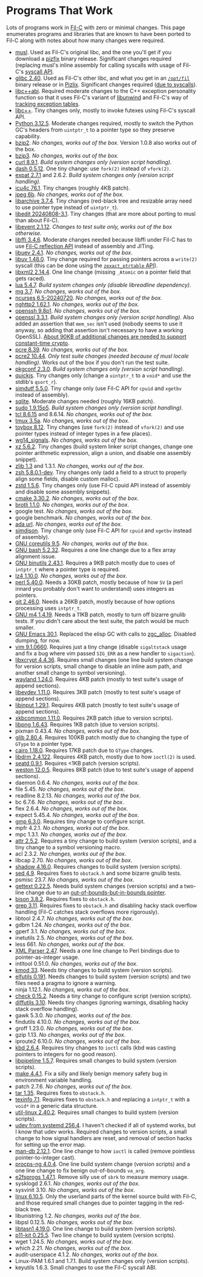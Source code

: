 # Programs That Work

Lots of programs work in [Fil-C](index.html) with zero or minimal changes. This page enumerates programs and libraries that are known to have been ported to Fil-C along with notes about how many changes were required.

- [musl](https://github.com/pizlonator/fil-c/tree/deluge/projects/usermusl). Used as Fil-C's original libc, and the one you'll get if you download a [pizfix](pizfix.html) binary release. Significant changes required (replacing musl's inline assembly for calling syscalls with usage of Fil-C's [syscall API](https://github.com/pizlonator/fil-c/blob/deluge/filc/include/pizlonated_syscalls.h).
- [glibc 2.40](https://github.com/pizlonator/fil-c/tree/deluge/projects/user-glibc-2.40). Used as Fil-C's other libc, and what you get in an [`/opt/fil`](optfil.html) binary release or in [Pizlix](pizlix.html). Significant changes required ([due to syscalls](https://github.com/pizlonator/fil-c/blob/deluge/filc/include/pizlonated_syscalls.h)).
- [libc++abi](https://github.com/pizlonator/fil-c/tree/deluge/libcxxabi). Required moderate changes to the C++ exception personality function so that it uses Fil-C's variant of [libunwind](https://github.com/pizlonator/fil-c/blob/deluge/filc/include/unwind.h) and Fil-C's way of [tracking exception tables](https://github.com/pizlonator/fil-c/blob/deluge/filc/include/pizlonated_eh_landing_pad.h).
- [libc++](https://github.com/pizlonator/fil-c/tree/deluge/libcxx). Tiny changes only, mostly to invoke futexes using Fil-C's syscall API.
- [Python 3.12.5](https://github.com/pizlonator/fil-c/tree/deluge/projects/Python-3.12.5). Moderate changes required, mostly to switch the Python GC's headers from `uintptr_t` to a pointer type so they preserve capability.
- [bzip2](https://github.com/pizlonator/fil-c/tree/deluge/projects/bzip2). *No changes, works out of the box.* Version 1.0.8 also works out of the box.
- [bzip3](https://github.com/pizlonator/fil-c/tree/deluge/projects/bzip3). *No changes, works out of the box.*
- [curl 8.9.1](https://github.com/pizlonator/fil-c/tree/deluge/projects/curl-8.9.1). *Build system changes only (version script handling).*
- [dash 0.5.12](https://github.com/pizlonator/fil-c/tree/deluge/projects/dash-0.5.12). One tiny change: use `fork(2)` instead of `vfork(2)`.
- [expat 2.7.1](https://github.com/pizlonator/fil-c/tree/deluge/projects/expat-2.7.1) and 2.6.2. *Build system changes only (version script handling).*
- [icu4c 76.1](https://github.com/pizlonator/fil-c/tree/deluge/projects/icu-76.1). Tiny changes (roughly 4KB patch).
- [jpeg 6b](https://github.com/pizlonator/fil-c/tree/deluge/projects/jpeg-6b). *No changes, works out of the box.*
- [libarchive 3.7.4](https://github.com/pizlonator/fil-c/tree/deluge/projects/libarchive-3.7.4). Tiny changes (red-black tree and resizable array need to use pointer type instead of `uintptr_t`).
- [libedit 20240808-3.1](https://github.com/pizlonator/fil-c/tree/deluge/projects/libedit-20240808-3.1). Tiny changes (that are more about porting to musl than about Fil-C).
- [libevent 2.1.12](https://github.com/pizlonator/fil-c/tree/deluge/projects/libevent-2.1.12). *Changes to test suite only, works out of the box otherwise.*
- [libffi 3.4.6](https://github.com/pizlonator/fil-c/tree/deluge/projects/libffi-3.4.6). Moderate changes needed because libffi under Fil-C has to use [Fil-C reflection API](https://github.com/pizlonator/fil-c/blob/deluge/filc/include/stdfil.h) instead of assembly and JITing.
- [libuev 2.4.1](https://github.com/pizlonator/fil-c/tree/deluge/projects/libuev-2.4.1). *No changes, works out of the box.*
- [libuv 1.48.0](https://github.com/pizlonator/fil-c/tree/deluge/projects/libuv-v1.48.0). Tiny change required for passing pointers across a `write(2)` syscall (this can be done using the [`zexact_ptrtable` API](https://github.com/pizlonator/fil-c/blob/deluge/filc/include/stdfil.h)).
- [libxml2 2.14.4](https://github.com/pizlonator/fil-c/tree/deluge/projects/libxml2-2.14.4). One line change (missing `_Atomic` on a pointer field that gets raced).
- [lua 5.4.7](https://github.com/pizlonator/fil-c/tree/deluge/projects/lua-5.4.7). *Build system changes only (disable libreadline dependency)*.
- [mg 3.7](https://github.com/pizlonator/fil-c/tree/deluge/projects/mg-3.7). *No changes, works out of the box.*
- [ncurses 6.5-20240720](https://github.com/pizlonator/fil-c/tree/deluge/projects/ncurses-6.5-20240720). *No changes, works out of the box.*
- [nghttp2 1.62.1](https://github.com/pizlonator/fil-c/tree/deluge/projects/nghttp2-1.62.1). *No changes, works out of the box.*
- [openssh 9.8p1](https://github.com/pizlonator/fil-c/tree/deluge/projects/openssh-9.8p1). *No changes, works out of the box.*
- [openssl 3.3.1](https://github.com/pizlonator/fil-c/tree/deluge/projects/openssl-3.3.1). *Build system changes only (version script handling)*. Also added an assertion that `mem_sec` isn't used (nobody seems to use it anyway, so adding that assertion isn't necessary to have a working OpenSSL). [About 90KB of additional changes are needed to support constant-time crypto](constant_time_crypto.html).
- [pcre 8.39](https://github.com/pizlonator/fil-c/tree/deluge/projects/pcre-8.39). *No changes, works out of the box.*
- [pcre2 10.44](https://github.com/pizlonator/fil-c/tree/deluge/projects/pcre2-10.44). *Only test suite changes (needed because of musl locale handling)*. Works out of the box if you don't run the test suite.
- [pkgconf 2.3.0](https://github.com/pizlonator/fil-c/tree/deluge/projects/pkgconf-2.3.0). *Build system changes only (version script handling)*.
- [quickjs](https://github.com/pizlonator/fil-c/tree/deluge/projects/quickjs). Tiny changes only (change a `uintptr_t` to a `void*` and use the stdlib's `qsort_r`).
- [simdutf 5.5.0](https://github.com/pizlonator/fil-c/tree/deluge/projects/simdutf-5.5.0). Tiny change only (use Fil-C API for `cpuid` and `xgetbv` instead of assembly).
- [sqlite](https://github.com/pizlonator/fil-c/tree/deluge/projects/sqlite). Moderate changes needed (roughly 16KB patch).
- [sudo 1.9.15p5](https://github.com/pizlonator/fil-c/tree/deluge/projects/sudo-1.9.15p5). *Build system changes only (version script handling)*.
- [tcl 8.6.15](https://github.com/pizlonator/fil-c/tree/deluge/projects/tcl-8.6.15) and 8.6.14. *No changes, works out of the box.*
- [tmux 3.5a](https://github.com/pizlonator/fil-c/tree/deluge/projects/tmux-3.5a). *No changes, works out of the box.*
- [toybox 8.12](https://github.com/pizlonator/fil-c/tree/deluge/projects/toybox-8.12). Tiny changes (use `fork(2)` instead of `vfork(2)` and use pointer types instead of integer types in a few places).
- [wg14_signals](https://github.com/pizlonator/fil-c/tree/deluge/projects/wg14_signals). *No changes, works out of the box.*
- [xz 5.6.2](https://github.com/pizlonator/fil-c/tree/deluge/projects/xz-5.6.2). Tiny changes (build system linker script changes, change one pointer arithmetic expression, align a union, and disable one assembly snippet).
- [zlib 1.3](https://github.com/pizlonator/fil-c/tree/deluge/projects/zlib-1.3) and 1.3.1. *No changes, works out of the box*.
- [zsh 5.8.0.1-dev](https://github.com/pizlonator/fil-c/tree/deluge/projects/zsh-5.8.0.1-dev). Tiny changes only (add a field to a struct to properly align some fields, disable custom malloc).
- [zstd 1.5.6](https://github.com/pizlonator/fil-c/tree/deluge/projects/zstd-1.5.6). Tiny changes only (use Fil-C cpuid API instead of assembly and disable some assembly snippets).
- [cmake 3.30.2](https://github.com/pizlonator/fil-c/tree/deluge/projects/cmake-3.30.2). *No changes, works out of the box*.
- [brotli 1.1.0](https://github.com/pizlonator/fil-c/tree/deluge/projects/brotli-1.1.0). *No changes, works out of the box*.
- google test. *No changes, works out of the box*.
- google benchmark. *No changes, works out of the box*.
- [ada url](https://github.com/pizlonator/pizlonated-ada). *No changes, works out of the box*.
- [simdjson](https://github.com/pizlonator/pizlonated-simdjson/commits/master/). Tiny change only (use Fil-C API for `cpuid` and `xgetbv` instead of assembly).
- [GNU coreutils 9.5](https://github.com/pizlonator/fil-c/tree/deluge/projects/coreutils-9.5). *No changes, works out of the box*.
- [GNU bash 5.2.32](https://github.com/pizlonator/fil-c/tree/deluge/projects/bash-5.2.32). Requires a one line change due to a flex array alignment issue.
- [GNU binutils 2.43.1](https://github.com/pizlonator/fil-c/tree/deluge/projects/binutils-2.43.1). Requires a 9KB patch mostly due to uses of `intptr_t` where a pointer type is required.
- [lz4 1.10.0](https://github.com/pizlonator/fil-c/tree/deluge/projects/lz4-1.10.0). *No changes, works out of the box*.
- [perl 5.40.0](https://github.com/pizlonator/fil-c/tree/deluge/projects/perl-5.40.0). Needs a 30KB patch, mostly because of how `SV` (a perl innard you probably don't want to understand) uses integers as pointers.
- [git 2.46.0](https://github.com/pizlonator/fil-c/tree/deluge/projects/git-2.46.0). Needs a 26KB patch, mostly because of how options processing uses `intptr_t`.
- [GNU m4 1.4.19](https://github.com/pizlonator/fil-c/tree/deluge/projects/m4-1.4.19). Needs a 11KB patch, mostly to turn off bizarre gnulib tests. If you didn't care about the test suite, the patch would be much smaller.
- [GNU Emacs 30.1](https://github.com/pizlonator/fil-c/tree/deluge/projects/emacs-30.1). Replaced the elisp GC with calls to [zgc_alloc](stdfil.html). Disabled dumping, for now.
- [vim 9.1.0660](https://github.com/pizlonator/fil-c/tree/deluge/projects/vim-9.1.0660). Requires just a tiny change (disable `sigaltstack` usage and fix a bug where vim passed `SIG_ERR` as a new handler to `sigaction`).
- [libxcrypt 4.4.36](https://github.com/pizlonator/fil-c/tree/deluge/projects/libxcrypt-4.4.36). Requires small changes (one line build system change for version scripts, small change to disable an inline asm path, and another small change to symbol versioning).
- [wayland 1.24.0](https://github.com/pizlonator/fil-c/tree/deluge/projects/wayland-1.24.0). Requires 4KB patch (mostly to test suite's usage of append sections).
- [libevdev 1.11.0](https://github.com/pizlonator/fil-c/tree/deluge/projects/libevdev-1.11.0). Requires 3KB patch (mostly to test suite's usage of append sections).
- [libinput 1.29.1](https://github.com/pizlonator/fil-c/tree/deluge/projects/libinput-1.29.1). Requires 4KB patch (mostly to test suite's usage of append sections).
- [xkbcommon 1.11.0](https://github.com/pizlonator/fil-c/tree/deluge/projects/libxkbcommon-xkbcommon-1.11.0). Requires 2KB patch (due to version scripts).
- [libpng 1.6.43](https://github.com/pizlonator/fil-c/tree/deluge/projects/libpng-1.6.43). Requires 1KB patch (due to version scripts).
- pixman 0.43.4. *No changes, works out of the box*.
- [glib 2.80.4](https://github.com/pizlonator/fil-c/tree/deluge/projects/glib-2.80.4). Requires 100KB patch mostly due to changing the type of `GType` to a pointer type.
- [cairo 1.18.0](https://github.com/pizlonator/fil-c/tree/deluge/projects/cairo-1.18.0). Requires 17KB patch due to `GType` changes.
- [libdrm 2.4.122](https://github.com/pizlonator/fil-c/tree/deluge/projects/libdrm-2.4.122). Requires 4KB patch, mostly due to how `ioctl(2)` is used.
- [seatd 0.9.1](https://github.com/pizlonator/fil-c/tree/deluge/projects/seatd-0.9.1). Requires <1KB patch (version scripts).
- [weston 12.0.5](https://github.com/pizlonator/fil-c/tree/deluge/projects/weston-12.0.5). Requires 8KB patch (due to test suite's usage of append sections).
- daemon 0.6.4.  *No changes, works out of the box*.
- file 5.45. *No changes, works out of the box*.
- readline 8.2.13. *No changes, works out of the box*.
- bc 6.7.6. *No changes, works out of the box*.
- flex 2.6.4. *No changes, works out of the box*.
- expect 5.45.4. *No changes, works out of the box*.
- [gmp 6.3.0](https://github.com/pizlonator/fil-c/tree/deluge/projects/gmp-6.3.0). Requires tiny change to configure script.
- mpfr 4.2.1. *No changes, works out of the box*.
- mpc 1.3.1. *No changes, works out of the box*.
- [attr 2.5.2](https://github.com/pizlonator/fil-c/tree/deluge/projects/attr-2.5.2). Requires a tiny change to build system (version scripts), and a tiny change to a symbol versioning macro.
- acl 2.3.2. *No changes, works out of the box*.
- libcap 2.70. *No changes, works out of the box*.
- [shadow 4.16.0](https://github.com/pizlonator/fil-c/tree/deluge/projects/shadow-4.16.0). Requires changes to build system (version scripts).
- [sed 4.9](https://github.com/pizlonator/fil-c/tree/deluge/projects/sed-4.9). Requires fixes to `obstack.h` and some bizarre gnulib tests.
- psmisc 23.7. *No changes, works out of the box*.
- [gettext 0.22.5](https://github.com/pizlonator/fil-c/tree/deluge/projects/gettext-0.22.5). Needs build system changes (version scripts) and a two-line change due to an [out-of-bounds-but-in-bounds pointer](invisicaps_by_example.html#outofboundsbutinbounds).
- [bison 3.8.2](https://github.com/pizlonator/fil-c/tree/deluge/projects/bison-3.8.2). Requires fixes to `obstack.h`.
- [grep 3.11](https://github.com/pizlonator/fil-c/tree/deluge/projects/grep-3.11). Requires fixes to `obstack.h` and disabling hacky stack overflow handling (Fil-C catches stack overflows more rigorously).
- libtool 2.4.7. *No changes, works out of the box*.
- gdbm 1.24. *No changes, works out of the box*.
- gperf 3.1. *No changes, works out of the box*.
- inetutils 2.5. *No changes, works out of the box*.
- less 661. *No changes, works out of the box*.
- [XML Parser 2.47](https://github.com/pizlonator/fil-c/tree/deluge/projects/XML-Parser-2.47). Needs a one line change to Perl bindings due to pointer-as-integer usage.
- intltool 0.51.0. *No changes, works out of the box*.
- [kmod 33](https://github.com/pizlonator/fil-c/tree/deluge/projects/kmod-33). Needs tiny changes to build system (version scripts).
- [elfutils 0.191](https://github.com/pizlonator/fil-c/tree/deluge/projects/elfutils-0.191). Needs changes to build system (version scripts) and two files need a pragma to ignore a warning.
- ninja 1.12.1. *No changes, works out of the box*.
- [check 0.15.2](https://github.com/pizlonator/fil-c/tree/deluge/projects/check-0.15.2). Needs a tiny change to configure script (version scripts).
- [diffutils 3.10](https://github.com/pizlonator/fil-c/tree/deluge/projects/diffutils-3.10). Needs tiny changes (ignoring warnings, disabling hacky stack overflow handling).
- gawk 5.3.0. *No changes, works out of the box*.
- findutils 4.10.0. *No changes, works out of the box*.
- groff 1.23.0. *No changes, works out of the box*.
- gzip 1.13. *No changes, works out of the box*.
- iproute2 6.10.0. *No changes, works out of the box*.
- [kbd 2.6.4](https://github.com/pizlonator/fil-c/tree/deluge/projects/kbd-2.6.4). Requires tiny changes to `ioctl` calls (kbd was casting pointers to integers for no good reason).
- [libpipeline 1.5.7](https://github.com/pizlonator/fil-c/tree/deluge/projects/libpipeline-1.5.7). Requires small changes to build system (version scripts).
- [make 4.4.1](https://github.com/pizlonator/fil-c/tree/deluge/projects/make-4.4.1). Fix a silly and likely benign memory safety bug in environment variable handling.
- patch 2.7.6. *No changes, works out of the box*.
- [tar 1.35](https://github.com/pizlonator/fil-c/tree/deluge/projects/tar-1.35). Requires fixes to `obstack.h`.
- [texinfo 7.1](https://github.com/pizlonator/fil-c/tree/deluge/projects/texinfo-7.1). Requires fixes to `obstack.h` and replacing a `intptr_t` with a `void*` in a generic data structure.
- [util-linux 2.40.2](https://github.com/pizlonator/fil-c/tree/deluge/projects/util-linux-2.40.2). Requires small changes to build system (version scripts).
- [udev from systemd 256.4](https://github.com/pizlonator/fil-c/tree/deluge/projects/systemd-256.4). I haven't checked if all of systemd works, but I know that udev works. Required changes to version scripts, a small change to how signal handlers are reset, and removal of section hacks for setting up the error map.
- [man-db 2.12.1](https://github.com/pizlonator/fil-c/tree/deluge/projects/man-db-2.12.1). One line change to how `ioctl` is called (remove pointless pointer-to-integer cast).
- [procps-ng 4.0.4](https://github.com/pizlonator/fil-c/tree/deluge/projects/procps-ng-4.0.4). One line build system change (version scripts) and a one line change to fix benign out-of-bounds `va_arg`.
- [e2fsprogs 1.47.1](https://github.com/pizlonator/fil-c/tree/deluge/projects/e2fsprogs-1.47.1). Remove silly use of `sbrk` to measure memory usage.
- sysklogd 2.6.1. *No changes, works out of the box*.
- sysvinit 3.10. *No changes, works out of the box*.
- [linux 6.10.5](https://github.com/pizlonator/fil-c/tree/deluge/projects/linux-6.10.5). Only the userland parts of the kernel source build with Fil-C, and those required small changes due to pointer tagging in the red-black tree.
- libunistring 1.2. *No changes, works out of the box*.
- libpsl 0.12.5. *No changes, works out of the box*.
- [libtasn1 4.19.0](https://github.com/pizlonator/fil-c/tree/deluge/projects/libtasn1-4.19.0). One line change to build system (version scripts).
- [p11-kit 0.25.5](https://github.com/pizlonator/fil-c/tree/deluge/projects/p11-kit-0.25.5). Two line change to build system (version scripts).
- wget 1.24.5. *No changes, works out of the box*.
- which 2.21. *No changes, works out of the box*.
- audit-userspace 4.1.2. *No changes, works out of the box*.
- Linux-PAM 1.6.1 and 1.7.1. Build system changes only (version scripts).
- keyutils 1.6.3. Small changes to use the Fil-C syscall ABI.
